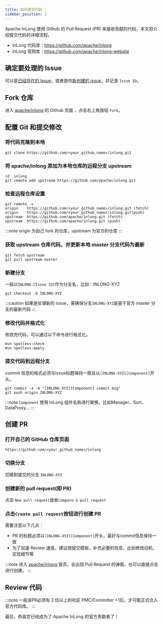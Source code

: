 ```yaml
---
title: 如何提交代码
sidebar_position: 2
---
```


Apache InLong 使用 Github 的 Pull Request (PR) 来接收贡献的代码，本文将介绍提交代码的详细流程。
- InLong 代码库：https://github.com/apache/inlong
- InLong 官网库：https://github.com/apache/inlong-website

## 确定要处理的 Issue 
可以是[已经存在的 Issue](https://github.com/apache/inlong/issues)，或者是你[新创建的 issue](https://github.com/apache/inlong/issues/new/choose)，并记录 `Issue ID`。

## Fork 仓库
进入 [apache/inlong](https://github.com/apache/inlong) 的 Github 页面 ，点击右上角按钮 `Fork`。

## 配置 Git 和提交修改
### 将代码克隆到本地
```shell
git clone https://github.com/<your_github_name>/inlong.git
```

### 将 apache/inlong 添加为本地仓库的远程分支 upstream
```shell
cd  inlong
git remote add upstream https://github.com/apache/inlong.git
```

### 检查远程仓库设置
```shell
git remote -v
origin    https://github.com/<your_github_name>/inlong.git (fetch)
origin    https://github.com/<your_github_name>/inlong.git(push)
upstream  https://github.com/apache/inlong.git (fetch)
upstream  https://github.com/apache/inlong.git (push)
```
:::note
origin 为自己 fork 的仓库，upstream 为官方的仓库
:::

### 获取 upstream 仓库代码，并更新本地 master 分支代码为最新
```shell
git fetch upstream
git pull upstream master
```

### 新建分支
一般以`INLONG-[Issue ID]`作为分支名，比如：INLONG-XYZ
```shell
git checkout -b INLONG-XYZ
```
:::caution
如果是处理新的 issue，需确保分支`INLONG-XYZ`是基于官方 master 分支的最新代码
:::

### 修改代码并格式化
修改完代码，可以通过以下命令进行格式化。
```shell
mvn spotless:check
mvn spotless:apply
```

### 提交代码到远程分支
commit 信息的格式必须与Issue标题保持一致且以`[INLONG-XYZ][Component]`开头。
```shell
git commit -a -m "[INLONG-XYZ][Component] commit msg"
git push origin INLONG-XYZ
```
:::note
`Component` 使用 InLong 组件名称进行替换，比如Manager、Sort、DataProxy...
:::

## 创建 PR
### 打开自己的 GitHub 仓库页面
```shell
https://github.com/<your_github_name>/inlong
```

### 切换分支
切换到提交的分支 `INLONG-XYZ`

### 创建新的 pull request(即 PR)
点击 `New pull request`或者`Compare & pull request`

### 点击`Create pull request`按钮进行创建 PR
需要注意以下几点：
- PR 的标题必须以`[INLONG-XYZ][Component]`开头，最好与commit信息保持一致
- 为了加速 Review 速度，建议按提交模板，补充必要的信息，比如修改动机、实现细节等

:::note
进入 [apache/inlong](https://github.com/apache/inlong) 首页，会出现 Pull Request 的弹窗，也可以直接点击进行创建。
:::

## Review 代码
:::note
一般该PR必须有 2 位以上的社区 PMC/Committer +1后，才可能正式合入官方代码库。
:::

最后，恭喜您已经成为了 Apache InLong 的官方贡献者了！

